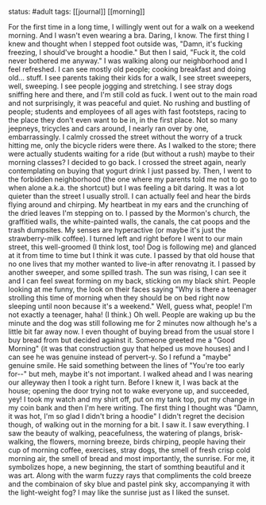 status: #adult 
tags: [[journal]] [[morning]] 

For the first time in a long time, I willingly went out for a walk on a weekend morning. And I wasn't even wearing a bra. Daring, I know. The first thing I knew and thought when I stepped foot outside was, "Damn, it's fucking freezing, I should've brought a hoodie." But then I said, "Fuck it, the cold never bothered me anyway." I was walking along our neighborhood and I feel refreshed. I can see mostly old people; cooking breakfast and doing old... stuff. I see parents taking their kids for a walk, I see street sweepers, well, sweeping. I see people jogging and stretching. I see stray dogs sniffing here and there, and I'm still cold as fuck. I went out to the main road and not surprisingly, it was peaceful and quiet. No rushing and bustling of people; students and employees of all ages with fast footsteps, racing to the place they don't even want to be in, in the first place. Not so many jeepneys, tricycles and cars around, I nearly ran over by one, embarrassingly. I calmly crossed the street without the worry of a truck hitting me, only the bicycle riders were there. As I walked to the store; there were actually students waiting for a ride (but without a rush) maybe to their morning classes? I decided to go back. I crossed the street again, nearly contemplating on buying that yogurt drink I just passed by. Then, I went to the forbidden neighborhood (the one where my parents told me not to go to when alone a.k.a. the shortcut) but I was feeling a bit daring. It was a lot quieter than the street I usually stroll. I can actually feel and hear the birds flying around and chirping. My heartbeat in my ears and the crunching of the dried leaves I'm stepping on to. I passed by the Mormon's church, the graffitied walls, the white-painted walls, the canals, the cat poops and the trash dumpsites. My senses are hyperactive (or maybe it's just the strawberry-milk coffee). I turned left and right before I went to our main street, this well-groomed (I think lost, too! Dog is following me) and glanced at it from time to time but I think it was cute. I passed by that old house that no one lives that my mother wanted to live-in after renovatng it. I passed by another sweeper, and some spilled trash. The sun was rising, I can see it and I can feel sweat forming on my back, sticking on my black shirt. People looking at me funny, the look on their faces saying "Why is there a teenager strolling this time of morning when they should be on bed right now sleeping until noon because it's a weekend." Well, guess what, people! I'm not exactly a teenager, haha! (I think.) Oh well. People are waking up bu the minute and the dog was still following me for 2 minutes now although he's a little bit far away now. I even thought of buying bread from the usual store I buy bread from but decided against it. Someone greeted me a "Good Morning" (it was that construction guy that helped us move houses) and I can see he was genuine instead of pervert-y. So I refund a "maybe" genuine smile. He said something between the lines of "You're too early for--" but meh, maybe it's not important. I walked ahead and I was nearing our alleyway then I took a right turn. Before I knew it, I was back at the house; opening the door trying not to wake everyone up, and succeeded, yey! I took my watch and my shirt off, put on my tank top, put my change in my coin bank and then I'm here writing. The first thing I thought was "Damn, it was hot, I'm so glad I didn't bring a hoodie" I didn't regret the decision though, of walking out in the morning for a bit. I saw it. I saw everything. I saw the beauty of walking, peacefulness, the watering of plangs, brisk-walking, the flowers, morning breeze, birds chirping, people having their cup of morning coffee, exercises, stray dogs, the smell of fresh crisp cold morning air, the smell of bread and most importantly, the sunrise. For me, it symbolizes hope, a new beginning, the start of somthing beautiful and it was art. Along with the warm fuzzy rays that compliments the cold breeze and the combinaion of sky blue and pastel pink sky, accompanying it with the light-weight fog? I may like the sunrise just as I liked the sunset. 